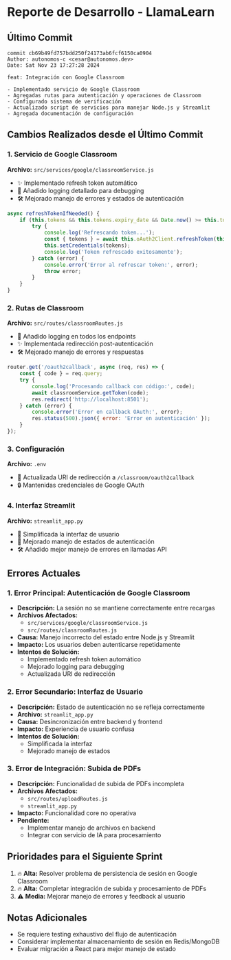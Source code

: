 # Reporte de Desarrollo - LlamaLearn

## Último Commit
```
commit cb69b49fd757bdd250f24173ab6fcf6150ca0904
Author: autonomos-c <cesar@autonomos.dev>
Date: Sat Nov 23 17:27:28 2024

feat: Integración con Google Classroom

- Implementado servicio de Google Classroom
- Agregadas rutas para autenticación y operaciones de Classroom
- Configurado sistema de verificación
- Actualizado script de servicios para manejar Node.js y Streamlit
- Agregada documentación de configuración
```

## Cambios Realizados desde el Último Commit

### 1. Servicio de Google Classroom
**Archivo:** `src/services/google/classroomService.js`
- ✨ Implementado refresh token automático
- 📝 Añadido logging detallado para debugging
- 🛠️ Mejorado manejo de errores y estados de autenticación

```javascript
async refreshTokenIfNeeded() {
    if (this.tokens && this.tokens.expiry_date && Date.now() >= this.tokens.expiry_date) {
        try {
            console.log('Refrescando token...');
            const { tokens } = await this.oAuth2Client.refreshToken(this.tokens.refresh_token);
            this.setCredentials(tokens);
            console.log('Token refrescado exitosamente');
        } catch (error) {
            console.error('Error al refrescar token:', error);
            throw error;
        }
    }
}
```

### 2. Rutas de Classroom
**Archivo:** `src/routes/classroomRoutes.js`
- 📝 Añadido logging en todos los endpoints
- ✨ Implementada redirección post-autenticación
- 🛠️ Mejorado manejo de errores y respuestas

```javascript
router.get('/oauth2callback', async (req, res) => {
    const { code } = req.query;
    try {
        console.log('Procesando callback con código:', code);
        await classroomService.getToken(code);
        res.redirect('http://localhost:8501');
    } catch (error) {
        console.error('Error en callback OAuth:', error);
        res.status(500).json({ error: 'Error en autenticación' });
    }
});
```

### 3. Configuración
**Archivo:** `.env`
- 🔄 Actualizada URI de redirección a `/classroom/oauth2callback`
- 🔒 Mantenidas credenciales de Google OAuth

### 4. Interfaz Streamlit
**Archivo:** `streamlit_app.py`
- 🎨 Simplificada la interfaz de usuario
- 🔄 Mejorado manejo de estados de autenticación
- 🛠️ Añadido mejor manejo de errores en llamadas API

## Errores Actuales

### 1. Error Principal: Autenticación de Google Classroom
- **Descripción:** La sesión no se mantiene correctamente entre recargas
- **Archivos Afectados:** 
  - `src/services/google/classroomService.js`
  - `src/routes/classroomRoutes.js`
- **Causa:** Manejo incorrecto del estado entre Node.js y Streamlit
- **Impacto:** Los usuarios deben autenticarse repetidamente
- **Intentos de Solución:**
  - Implementado refresh token automático
  - Mejorado logging para debugging
  - Actualizada URI de redirección

### 2. Error Secundario: Interfaz de Usuario
- **Descripción:** Estado de autenticación no se refleja correctamente
- **Archivo:** `streamlit_app.py`
- **Causa:** Desincronización entre backend y frontend
- **Impacto:** Experiencia de usuario confusa
- **Intentos de Solución:**
  - Simplificada la interfaz
  - Mejorado manejo de estados

### 3. Error de Integración: Subida de PDFs
- **Descripción:** Funcionalidad de subida de PDFs incompleta
- **Archivos Afectados:**
  - `src/routes/uploadRoutes.js`
  - `streamlit_app.py`
- **Impacto:** Funcionalidad core no operativa
- **Pendiente:**
  - Implementar manejo de archivos en backend
  - Integrar con servicio de IA para procesamiento

## Prioridades para el Siguiente Sprint

1. 🔥 **Alta:** Resolver problema de persistencia de sesión en Google Classroom
2. 🔥 **Alta:** Completar integración de subida y procesamiento de PDFs
3. ⚠️ **Media:** Mejorar manejo de errores y feedback al usuario

## Notas Adicionales
- Se requiere testing exhaustivo del flujo de autenticación
- Considerar implementar almacenamiento de sesión en Redis/MongoDB
- Evaluar migración a React para mejor manejo de estado

